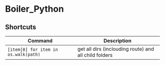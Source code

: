 # Boiler_Python
## Shortcuts
| Command | Description |
| --- | --- |
| `[item[0] for item in os.walk(path)` | get all dirs (inclouding route) and all child folders |
